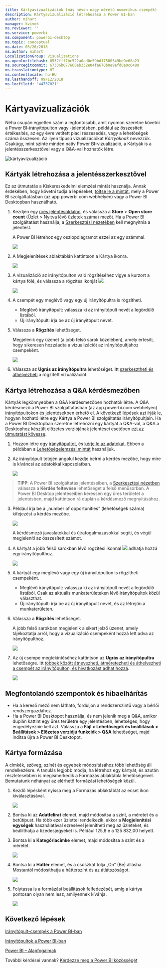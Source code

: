 ```yaml
---
title: Kártyavizualizációk (más néven nagy méretű numerikus csempék)
description: Kártyavizualizáció létrehozása a Power BI-ban
author: mihart
manager: kvivek
ms.reviewer: ''
ms.service: powerbi
ms.component: powerbi-desktop
ms.topic: conceptual
ms.date: 03/26/2018
ms.author: mihart
LocalizationGroup: Visualizations
ms.openlocfilehash: 8532fff7bc522a0ad0e59bd17580549bd9e68a23
ms.sourcegitcommit: 67336b077668ab332e04fa670b0e9afd0a0c6489
ms.translationtype: HT
ms.contentlocale: hu-HU
ms.lasthandoff: 09/12/2018
ms.locfileid: "44737021"
---
```

# <a name="card-visualizations"></a>Kártyavizualizációk
Néha csupán egyetlen szám a legfontosabb, amit nyomon szeretne követni a Power BI-irányítópulton vagy -jelentésben, például az összesített értékesítés, az egy évre vetített piaci részesedés, vagy a lehetőségek száma összesen. Az ilyen típusú vizualizációkat *Kártyáknak* nevezzük. Csakúgy, mint szinte minden natív Power BI-vizualizáció, a Kártyák is a jelentésszerkesztővel vagy a Q&A-val hozhatók létre.

![kártyavizualizáció](./media/power-bi-visualization-card/pbi_opptuntiescard.png)

## <a name="create-a-card-using-the-report-editor"></a>Kártyák létrehozása a jelentésszerkesztővel
Ez az útmutatás a Kiskereskedelmi elemzési mintát használja. Annak érdekében, hogy követni tudja a lépéseket, [töltse le a mintát](../sample-datasets.md), mely a Power BI szolgáltatásban (az app.powerbi.com webhelyen) vagy a Power BI Desktopban használható.   

1. Kezdjen egy [üres jelentésoldalon](../power-bi-report-add-page.md), és válassza a **Store** \> **Open store count** (Üzlet > Nyitva lévő üzletek száma) mezőt. Ha a Power BI szolgáltatást használja, a [Szerkesztési nézetében](../service-interact-with-a-report-in-editing-view.md) kell megnyitnia a jelentést.

    A Power BI létrehoz egy oszlopdiagramot ezzel az egy számmal.

   ![](media/power-bi-visualization-card/pbi_rptnumbertilechart.png)
2. A Megjelenítések ablaktáblán kattintson a Kártya ikonra.

   ![](media/power-bi-visualization-card/pbi_changechartcard.png)
6. A vizualizáció az irányítópulton való rögzítéséhez vigye a kurzort a kártya fölé, és válassza a rögzítés ikonját ![](media/power-bi-visualization-card/pbi_pintile.png).

   ![](media/power-bi-visualization-card/power-bi-pin-icon.png)
7. A csempét egy meglévő vagy egy új irányítópultra is rögzítheti.

   * Meglévő irányítópult: válassza ki az irányítópult nevét a legördülő listából.
   * Új irányítópult: írja be az új irányítópult nevét.
8. Válassza a **Rögzítés** lehetőséget.

   Megjelenik egy üzenet (a jobb felső sarok közelében), amely értesíti, hogy sikeresen hozzáadta a vizualizációt az irányítópultjához csempeként.

   ![](media/power-bi-visualization-card/power-bi-pin-success-message.png)
9. Válassza az **Ugrás az irányítópultra** lehetőséget. Itt [szerkesztheti és áthelyezheti](../service-dashboard-edit-tile.md) a rögzített vizualizációt.


## <a name="create-a-card-from-the-qa-question-box"></a>Kártya létrehozása a Q&A kérdésmezőben
Kártyák legkönnyebben a Q&A kérdésmezőben hozhatók létre. A Q&A kérdésmező a Power BI szolgáltatásban (az app.powerbi.com webhelyen) irányítópultokon és jelentésekben érhető el. A következő lépések azt írják le, hogyan hozható létre egy Kártya a Power BI szolgáltatás irányítópultjain. Ha a Power BI Desktopban szeretne létrehozni egy kártyát a Q&A-val, a Q&A a Desktophoz készült előzetes verziójának jelentései esetében [ezt az útmutatást kövesse](https://powerbi.microsoft.com/en-us/blog/power-bi-desktop-december-feature-summary/#QandA).

1. Hozzon létre egy [irányítópultot](../service-dashboards.md), és [kérje le az adatokat](../service-get-data.md). Ebben a példában a [Lehetőségelemzési mintát](../sample-opportunity-analysis.md) használjuk.

1. Az irányítópult tetején angolul kezdje beírni a kérdés mezőbe, hogy mire is kíváncsi az adatokkal kapcsolatban. 

   ![](media/power-bi-visualization-card/power-bi-q-and-a-box.png)

>**TIPP**: A Power BI szolgáltatás jelentéseiben, a [Szerkesztési nézetben](../service-reading-view-and-editing-view.md) válassza a **Kérdés feltevése** lehetőséget a felső menüsorban. A Power BI Desktop jelentéseiben keressen egy üres területet a jelentésben, majd kattintson rá duplán a kérdésmező megnyitásához.

3. Például írja be a „number of opportunities” (lehetőségek száma) kifejezést a kérdés mezőbe.

   ![](media/power-bi-visualization-card/power-bi-q-and-a.png)

   A kérdésmező javaslatokkal és újrafogalmazásokkal segíti, és végül megjeleníti az összesített számot.  
4. A kártyát a jobb felső sarokban lévő rögzítési ikonnal ![](media/power-bi-visualization-card/pbi_pintile.png) adhatja hozzá egy irányítópulthoz.

   ![](media/power-bi-visualization-card/power-bi-pin.png)
5. A kártyát egy meglévő vagy egy új irányítópulton is rögzítheti csempeként.

   * Meglévő irányítópult: válassza ki az irányítópult nevét a legördülő listából. Csak az aktuális munkaterületeken lévő irányítópultok közül választhat.
   * Új irányítópult: írja be az új irányítópult nevét, és az létrejön a munkaterületen.
6. Válassza a **Rögzítés** lehetőséget.

   A jobb felső sarokban megjelenik a sikert jelző üzenet, amely tájékoztatja arról, hogy a vizualizáció csempeként hozzá lett adva az irányítópulthoz.  

   ![](media/power-bi-visualization-card/power-bi-success.png)
7. Az új csempe megtekintéséhez kattintson az **Ugrás az irányítópultra** lehetőségre. Itt [többek között átnevezheti, átméretezheti és áthelyezheti a csempét az irányítópulton, és hivatkozást adhat hozzá](../service-dashboard-edit-tile.md).

   ![](media/power-bi-visualization-card/power-bi-pinned.png)

## <a name="considerations-and-troubleshooting"></a>Megfontolandó szempontok és hibaelhárítás
- Ha a kereső mező nem látható, forduljon a rendszerszintű vagy a bérlői rendszergazdához.    
- Ha a Power BI Desktopot használja, és nem jelenik meg a Q&A, amikor duplán kattint egy üres területre egy jelentésben, lehetséges, hogy engedélyeznie kell azt.  Válassza a **Fájl > Lehetőségek és beállítások > Beállítások > Előzetes verziójú funkciók > Q&A** lehetőséget, majd indítsa újra a Power BI Desktopot.

## <a name="format-a-card"></a>Kártya formázása
A címkék, szöveg, színét és egyebek módosításához több lehetőség áll rendelkezésre. A tanulás legjobb módja, ha létrehoz egy kártyát, és azután részletesebben is megismerkedik a Formázás ablaktábla lehetőségeivel. Bemutatunk néhányat az elérhető formázási lehetőségek közül. 

1. Kezdő lépésként nyissa meg a Formázás ablaktáblát az ecset ikon kiválasztásával. 

    ![](media/power-bi-visualization-card/power-bi-format-card.png)
2. Bontsa ki az **Adatfelirat** elemet, majd módosítsa a színt, a méretet és a betűtípust. Ha több ezer üzlettel rendelkezik, akkor a **Megjelenítési egységek** használatával ezresével jelenítheti meg az üzleteket, és beállíthatja a tizedesjegyeket is. Például 125,8 e a 125 832,00 helyett.

3.  Bontsa ki a **Kategóriacímke** elemet, majd módosítsa a színt és a méretet.

    ![](media/power-bi-visualization-card/power-bi-card-format.png)

4. Bontsa ki a **Háttér** elemet, és a csúszkát tolja „On” (Be) állásba.  Mostantól módosíthatja a háttérszínt és az átlátszóságot.

    ![](media/power-bi-visualization-card/power-bi-format-color.png)

5. Folytassa is a formázási beállítások felfedezését, amíg a kártya pontosan olyan nem lesz, amilyennek kívánja. 

    ![](media/power-bi-visualization-card/power-bi-formatted.png)

## <a name="next-steps"></a>Következő lépések
[Irányítópult-csempék a Power BI-ban](../service-dashboard-tiles.md)

[Irányítópultok a Power BI-ban](../service-dashboards.md)

[Power BI – Alapfogalmak](../service-basic-concepts.md)

További kérdései vannak? [Kérdezze meg a Power BI közösségét](http://community.powerbi.com/)
